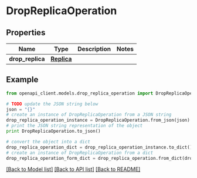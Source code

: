 # DropReplicaOperation


## Properties
Name | Type | Description | Notes
------------ | ------------- | ------------- | -------------
**drop_replica** | [**Replica**](Replica.md) |  | 

## Example

```python
from openapi_client.models.drop_replica_operation import DropReplicaOperation

# TODO update the JSON string below
json = "{}"
# create an instance of DropReplicaOperation from a JSON string
drop_replica_operation_instance = DropReplicaOperation.from_json(json)
# print the JSON string representation of the object
print DropReplicaOperation.to_json()

# convert the object into a dict
drop_replica_operation_dict = drop_replica_operation_instance.to_dict()
# create an instance of DropReplicaOperation from a dict
drop_replica_operation_form_dict = drop_replica_operation.from_dict(drop_replica_operation_dict)
```
[[Back to Model list]](../README.md#documentation-for-models) [[Back to API list]](../README.md#documentation-for-api-endpoints) [[Back to README]](../README.md)


